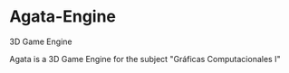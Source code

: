 # Agata-Engine
3D Game Engine

Agata is a 3D Game Engine for the subject "Gráficas Computacionales I"
